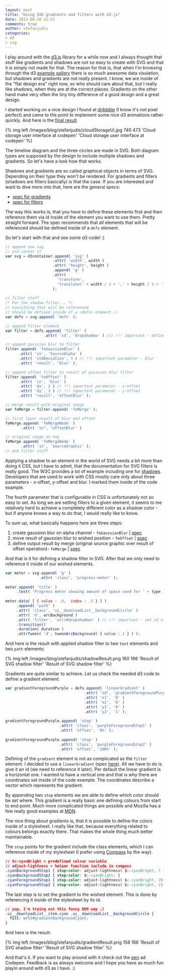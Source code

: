 ```yaml
---
layout: post
title: "Using SVG gradients and filters with d3.js"
date: 2013-09-28 21:53
comments: true
author: stefanjudis
categories:
- d3
- svg
---
```


I play around with the [d3.js](http://d3js.org/) library for a while now and I always thought that stuff like gradients and shadows are not so easy to create with SVG and that it is simply not made for that. The reason for that is, that when I'm browsing through the d3 [example gallery](https://github.com/mbostock/d3/wiki/Gallery) there is so much awesome data visulation, but shadows and gradients are not really present. I know, we are inside of the "flat design era" right now, so who should care about that, but I really like shadows, when they are at the correct places. Gradients on the other hand make very often the tiny tiny difference of a good design and a great design.

<!-- more -->

I started working on a nice design I found at [dribbble](http://dribbble.com/shots/1244676-Cloud-Storage/attachments/168917) (I know it's not pixel perfect) and came to the point to implement some nice d3 animations rather quickly. And here is the [final result](http://codepen.io/stefanjudis/full/jawGn).

{% img left /images/blog/stefanjudis/cloudStorageUi.jpg 740 473 'Cloud storage user interface at codepen' 'Cloud storage user interface at codepen' %}

The timeline diagram and the three circles are made in SVG. Both diagram types are supposed by the design to include multiple shadows and gradients. So let's have a look how that works.

Shadows and gradients are so called graphical objects in terms of SVG. Depending on their type they won't be rendered. For gradients and filters (shadows are filters basically) is that the case. If you are interested and want to dive more into that, here are the general specs: 

- [spec for gradients](http://www.w3.org/TR/SVG/intro.html#TermGradientElement)
- [spec for filters](http://www.w3.org/TR/SVG/filters.html#FilterElement)

The way this works is, that you have to define these elements first and then reference them via id inside of the element you want to use them. Pretty straight forward. The spec recommends that all elements that will be referenced should be defined inside of a ```defs``` element.

So let's start with that and see some d3 code! :)

```js
// append new svg
// and center it
var svg = d3container.append( 'svg' )
                     .attr( 'width', width )
                     .attr( 'height', height )
                     .append( 'g' )
                     .attr(
                       'transform',
                       'translate(' + width / 2 + ',' + height / 2 + ')'
                     );
    
// filter stuff
/* For the shadow filter... */
// everything that will be referenced
// should be defined inside of a <defs> element ;)
var defs = svg.append( 'defs' );

// append filter element
var filter = defs.append( 'filter' )
                 .attr( 'id', 'dropshadow' ) /// !!! important - define id to reference it later

// append gaussian blur to filter
filter.append( 'feGaussianBlur' )
      .attr( 'in', 'SourceAlpha' )
      .attr( 'stdDeviation', 3 ) // !!! important parameter - blur
      .attr( 'result', 'blur' );

// append offset filter to result of gaussion blur filter
filter.append( 'feOffset' )
      .attr( 'in', 'blur' )
      .attr( 'dx', 2 ) // !!! important parameter - x-offset
      .attr( 'dy', 3 ) // !!! important parameter - y-offset
      .attr( 'result', 'offsetBlur' );

// merge result with original image
var feMerge = filter.append( 'feMerge' );

// first layer result of blur and offset
feMerge.append( 'feMergeNode' )
       .attr( 'in", "offsetBlur' )

// original image on top
feMerge.append( 'feMergeNode' )
       .attr( 'in', 'SourceGraphic' );
// end filter stuff
```

Applying a shadow to an element in the world of SVG needs a bit more than doing it CSS, but I have to admit, that the documentation for SVG filters is really good. The W3C provides a lot of example including one for [shadows](http://www.w3.org/TR/SVG/filters.html#AnExample). Developers that are used to work with CSS mostly care only about three parameters - x-offset, y-offset and blur. I marked them inside of the code example.

The fourth parameter that is configurable in CSS is unfortunately not so easy to set. As long we are setting filters to a given element, it seems to me relatively hard to achieve a completely different color as a shadow color - but if anyone knows a way to do that, I would really like to know.

To sum up, what basically happens here are three steps:

1. create gaussion blur on alpha channel - ```feGaussianBlur``` | [spec](http://www.w3.org/TR/SVG/filters.html#feGaussianBlurElement)
2. move result of gaussian blur to wished position - ```feOffset``` | [spec](http://www.w3.org/TR/SVG/filters.html#feOffsetElement)
3. define output result by merge (original source graphic over result of offset operation)- ```feMerge``` | [spec](http://www.w3.org/TR/SVG/filters.html#feMergeElement)

And that is it for defining a shadow filter in SVG. After that we only need to reference it inside of our wished elements.

```js
var meter = svg.append( 'g' )
               .attr( 'class', 'progress-meter' );
    
meter.append( 'title' )
     .text( 'Progress meter showing amount of space used for ' + type );
    
meter.data( [ { value : .0,  index : .5 } ] )
     .append( 'path' )
     .attr( 'class', 'ui__downloadList__backgroundCircle' )
     .attr( 'd', arcBackground )
     .attr( 'filter', 'url(#dropshadow)' ) // !!! important - set id of predefined filter
     .transition()
     .duration( duration )
     .attrTween( 'd', tweenArcBackground( { value : 1 } ) );
```

And here is the result with applied shadow filter to two ```text``` elements and two ```path``` elements:

{% img left /images/blog/stefanjudis/shadowResult.png 160 166 'Result of SVG shadow filter' 'Result of SVG shadow filter' %}

Gradients are quite similar to achieve. Let us check the needed d3 code to define a gradient element:

```js
var gradientForegroundPurple = defs.append( 'linearGradient' )
                                   .attr( 'id', 'gradientForegroundPurple' )
                                   .attr( 'x1', '0' )
                                   .attr( 'x2', '0' )
                                   .attr( 'y1', '0' )
                                   .attr( 'y2', '1' );
    
gradientForegroundPurple.append( 'stop' )
                        .attr( 'class', 'purpleForegroundStop1' )
                        .attr( 'offset', '0%' );
    
gradientForegroundPurple.append( 'stop' )
                        .attr( 'class', 'purpleForegroundStop2' )
                        .attr( 'offset', '100%' ); 
```

Defining of the ```gradient``` element is not as complicated as the ```filter``` element. I decided to use a ```linearGradient``` (spec [here](http://www.w3.org/TR/SVG/pservers.html#LinearGradientElement)). All we have to do is give it an id (we need to reference it later). Per default the linear gradient is a horizontal one. I wanted to have a vertical one and that is why there are coordinates set inside of the code example. The coordinates describe a vector which represents the gradient.

By appending two ```stop``` elements we are able to define which color should be set where. This gradient is a really basic one defining colours from start to end point. Much more complicated things are possible and Mozilla has a few really good examples at [MDN](https://developer.mozilla.org/en-US/docs/Web/SVG/Tutorial/Gradients).

The nice thing about gradients is, that it is possible to define the colors inside of a stylesheet. I really like that, because everything related to colours belongs exactly there. That makes the whole thing much better maintainable.

The ```stop``` points for the gradient include the class elements, which I can reference inside of my stylesheet (I prefer using [Compass](http://compass-style.org/) by the way).

```css
// $c-cyanBright = predefined colour variable
// adjust-lightness = helper function include in compass
.cyanBackgroundStop1 { stop-color: adjust-lightness( $c-cyanBright, 7 ); }
.cyanBackgroundStop2 { stop-color: $c-cyanBright; }
.cyanForegroundStop1 { stop-color: adjust-lightness( $c-cyanBright, 29 ); }
.cyanForegroundStop2 { stop-color: adjust-lightness( $c-cyanBright, 15 ); }
```

The last step is to set the gradient to the wished element. This is done by referencing it inside of the stylesheet by its id.

```css
// yup, I'm trying out this fancy BEM way ;)
.ui__downloadList__item.cyan .ui__downloadList__backgroundCircle {
  fill: url(#gradientBackgroundCyan);
}
```

And here is the result:

{% img left /images/blog/stefanjudis/gradientResult.png 158 166 'Result of SVG shadow filter' 'Result of SVG shadow filter' %}

And that's it. If you want to play around with it check out the [pen](http://codepen.io/stefanjudis/pen/jawGn) ad Codepen. Feedback is as always welcome and I hope you have as much fun playin around with d3 as I have. :)